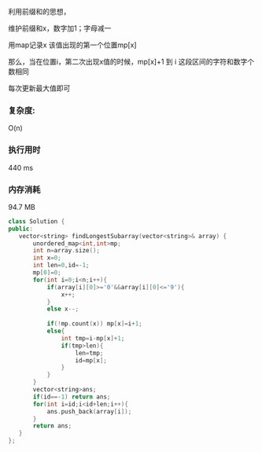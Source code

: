 利用前缀和的思想，

维护前缀和x，数字加1；字母减一

用map记录x 该值出现的第一个位置mp[x]

那么，当在位置i，第二次出现x值的时候，mp[x]+1 到 i 这段区间的字符和数字个数相同

每次更新最大值即可

### 复杂度:

O(n)

### 执行用时

440 ms

### 内存消耗

94.7 MB

 ```c++
class Solution {
public:
    vector<string> findLongestSubarray(vector<string>& array) {
        unordered_map<int,int>mp;
        int n=array.size();
        int x=0;
        int len=0,id=-1;
        mp[0]=0;
        for(int i=0;i<n;i++){
            if(array[i][0]>='0'&&array[i][0]<='9'){
                x++;
            }
            else x--;
            
            if(!mp.count(x)) mp[x]=i+1;
            else{
                int tmp=i-mp[x]+1;
                if(tmp>len){
                    len=tmp;
                    id=mp[x];
                }
            }
        }
        vector<string>ans;
        if(id==-1) return ans;
        for(int i=id;i<id+len;i++){
            ans.push_back(array[i]);
        }
        return ans;
    }
};
 ```

